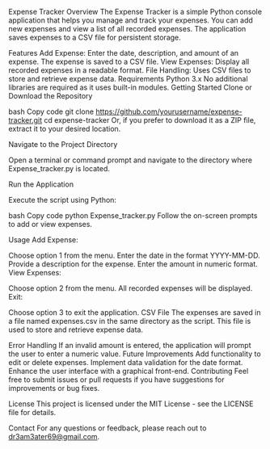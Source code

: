 Expense Tracker
Overview
The Expense Tracker is a simple Python console application that helps you manage and track your expenses. You can add new expenses and view a list of all recorded expenses. The application saves expenses to a CSV file for persistent storage.

Features
Add Expense: Enter the date, description, and amount of an expense. The expense is saved to a CSV file.
View Expenses: Display all recorded expenses in a readable format.
File Handling: Uses CSV files to store and retrieve expense data.
Requirements
Python 3.x
No additional libraries are required as it uses built-in modules.
Getting Started
Clone or Download the Repository

bash
Copy code
git clone https://github.com/yourusername/expense-tracker.git
cd expense-tracker
Or, if you prefer to download it as a ZIP file, extract it to your desired location.

Navigate to the Project Directory

Open a terminal or command prompt and navigate to the directory where Expense_tracker.py is located.

Run the Application

Execute the script using Python:

bash
Copy code
python Expense_tracker.py
Follow the on-screen prompts to add or view expenses.

Usage
Add Expense:

Choose option 1 from the menu.
Enter the date in the format YYYY-MM-DD.
Provide a description for the expense.
Enter the amount in numeric format.
View Expenses:

Choose option 2 from the menu.
All recorded expenses will be displayed.
Exit:

Choose option 3 to exit the application.
CSV File
The expenses are saved in a file named expenses.csv in the same directory as the script. This file is used to store and retrieve expense data.

Error Handling
If an invalid amount is entered, the application will prompt the user to enter a numeric value.
Future Improvements
Add functionality to edit or delete expenses.
Implement data validation for the date format.
Enhance the user interface with a graphical front-end.
Contributing
Feel free to submit issues or pull requests if you have suggestions for improvements or bug fixes.

License
This project is licensed under the MIT License - see the LICENSE file for details.

Contact
For any questions or feedback, please reach out to dr3am3ater69@gmail.com.


